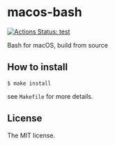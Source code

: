 # macos-bash

[![Actions Status: test](https://github.com/sasaplus1/macos-bash/workflows/test/badge.svg)](https://github.com/sasaplus1/macos-bash/actions?query=workflow%3A"test")

Bash for macOS, build from source

## How to install

```console
$ make install
```

see `Makefile` for more details.

## License

The MIT license.
